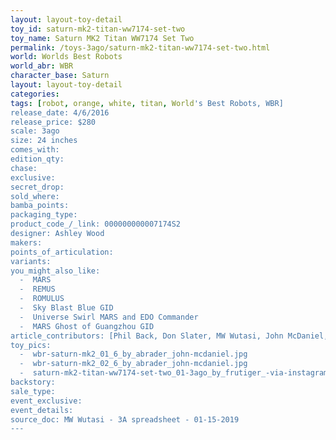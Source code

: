 ```yaml
---
layout: layout-toy-detail 
toy_id: saturn-mk2-titan-ww7174-set-two
toy_name: Saturn MK2 Titan WW7174 Set Two
permalink: /toys-3ago/saturn-mk2-titan-ww7174-set-two.html
world: Worlds Best Robots
world_abr: WBR
character_base: Saturn
layout: layout-toy-detail
categories: 
tags: [robot, orange, white, titan, World's Best Robots, WBR]
release_date: 4/6/2016
release_price: $280 
scale: 3ago
size: 24 inches
comes_with: 
edition_qty: 
chase: 
exclusive: 
secret_drop: 
sold_where: 
bamba_points: 
packaging_type: 
product_code_/_link: 000000000007174S2
designer: Ashley Wood
makers: 
points_of_articulation: 
variants: 
you_might_also_like: 
  -  MARS
  -  REMUS 
  -  ROMULUS
  -  Sky Blast Blue GID
  -  Universe Swirl MARS and EDO Commander
  -  MARS Ghost of Guangzhou GID
article_contributors: [Phil Back, Don Slater, MW Wutasi, John McDaniel, frutiger_]
toy_pics: 
  -  wbr-saturn-mk2_01_6_by_abrader_john-mcdaniel.jpg
  -  wbr-saturn-mk2_02_6_by_abrader_john-mcdaniel.jpg
  -  saturn-mk2-titan-ww7174-set-two_01-3ago_by_frutiger_-via-instagram.jpg
backstory: 
sale_type: 
event_exclusive: 
event_details: 
source_doc: MW Wutasi - 3A spreadsheet - 01-15-2019
---
```

